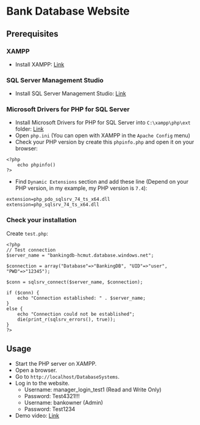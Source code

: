 # Bank Database Website

## Prerequisites
### XAMPP
- Install XAMPP: [Link](https://www.apachefriends.org/index.html)

### SQL Server Management Studio
- Install SQL Server Management Studio: [Link](https://docs.microsoft.com/en-us/sql/ssms/download-sql-server-management-studio-ssms?view=sql-server-ver15)

### Microsoft Drivers for PHP for SQL Server
- Install Microsoft Drivers for PHP for SQL Server into `C:\xampp\php\ext` folder: [Link](https://docs.microsoft.com/en-us/sql/connect/php/download-drivers-php-sql-server?view=sql-server-ver15)
- Open `php.ini` (You can open with XAMPP in the `Apache Config` menu)
- Check your PHP version by create this `phpinfo.php` and open it on your browser:
```
<?php
    echo phpinfo()
?>
```
- Find `Dynamic Extensions` section and add these line (Depend on your PHP version, in my example, my PHP version is `7.4`):
```
extension=php_pdo_sqlsrv_74_ts_x64.dll
extension=php_sqlsrv_74_ts_x64.dll
```
### Check your installation
Create `test.php`:
```
<?php
// Test connection
$server_name = "bankingdb-hcmut.database.windows.net";

$connection = array("Database"=>"BankingDB", "UID"=>"user", "PWD"=>"12345");

$conn = sqlsrv_connect($server_name, $connection);

if ($conn) {
    echo "Connection established: " . $server_name;
}
else {
    echo "Connection could not be established";
    die(print_r(sqlsrv_errors(), true));
}
?>
```

## Usage

- Start the PHP server on XAMPP.
- Open a browser.
- Go to `http://localhost/DatabaseSystems`.
- Log in to the website.
    - Username: manager_login_test1 (Read and Write Only)
    - Password: Test4321!!!
    - Username: bankowner (Admin)
    - Password: Test1234
- Demo video: [Link](https://youtu.be/8jss3I__23A)
